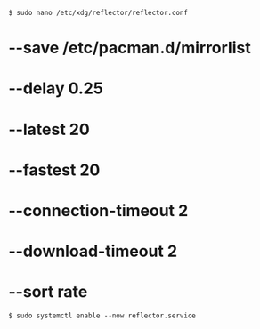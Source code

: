     $ sudo nano /etc/xdg/reflector/reflector.conf

# --save /etc/pacman.d/mirrorlist
# --delay 0.25
# --latest 20
# --fastest 20
# --connection-timeout 2
# --download-timeout 2
# --sort rate

    $ sudo systemctl enable --now reflector.service
